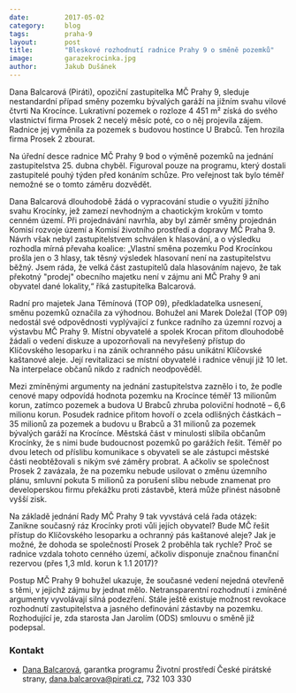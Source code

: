 ```yaml
---
date:         2017-05-02
category:     blog
tags:         praha-9
layout:       post
title:        "Bleskové rozhodnutí radnice Prahy 9 o směně pozemků" 
image:        garazekrocinka.jpg
author:       Jakub Dušánek
---
```


Dana Balcarová (Piráti), opoziční zastupitelka MČ Prahy 9, sleduje nestandardní případ směny pozemku bývalých garáží na jižním svahu vilové čtvrti Na Krocínce. Lukrativní pozemek o rozloze 4 451 m² získá do svého vlastnictví firma Prosek 2 necelý měsíc poté, co o něj projevila zájem. Radnice jej vyměnila za pozemek s budovou hostince U Brabců. Ten hrozila firma Prosek 2 zbourat.

Na úřední desce radnice MČ Prahy 9 bod o výměně pozemků na jednání zastupitelstva 25. dubna chyběl. Figuroval pouze na programu, který dostali zastupitelé pouhý týden před konáním schůze. Pro veřejnost tak bylo téměř nemožné se o tomto záměru dozvědět.

Dana Balcarová dlouhodobě žádá o vypracování studie o využití jižního svahu Krocínky, jež zamezí nevhodným a chaotickým krokům v tomto cenném území. Při projednávání navrhla, aby byl záměr směny projednán Komisí rozvoje území a Komisí životního prostředí a dopravy MČ Praha 9. Návrh však nebyl zastupitelstvem schválen k hlasování, a o výsledku rozhodla mírná převaha koalice: „Vlastní směna pozemku Pod Krocínkou prošla jen o 3 hlasy, tak těsný výsledek hlasovaní není na zastupitelstvu běžný. Jsem ráda, že velká část zastupitelů dala hlasováním najevo, že tak překotný "prodej" obecního majetku není v zájmu ani MČ Prahy 9 ani obyvatel dané lokality,“ říká zastupitelka Balcarová.

Radní pro majetek Jana Těmínová (TOP 09), předkladatelka usnesení, směnu pozemků označila za výhodnou. Bohužel ani Marek Doležal (TOP 09) nedostál své odpovědnosti vyplývající z funkce radního za územní rozvoj a výstavbu MČ Prahy 9. Místní obyvatelé a spolek Krocan přitom dlouhodobě žádali o vedení diskuze a upozorňovali na nevyřešený přístup do Klíčovského lesoparku i na zánik ochranného pásu unikátní Klíčovské kaštanové aleje. Její revitalizaci se místní obyvatelé i radnice věnují již 10 let. Na interpelace občanů nikdo z radních neodpověděl. 

Mezi zmíněnými argumenty na jednání zastupitelstva zaznělo i to, že podle cenové mapy odpovídá hodnota pozemku na Krocínce téměř 13 milionům korun, zatímco pozemek a budova U Brabců zhruba poloviční hodnotě – 6,6 milionu korun. Posudek radnice přitom hovoří o zcela odlišných částkách – 35 milionů za pozemek a budovu u Brabců a 31 milionů za pozemek bývalých garáží na Krocínce. Městská část v minulosti slíbila občanům Krocínky, že s nimi bude budoucnost pozemků po garážích řešit. Téměř po dvou letech od příslibu komunikace s obyvateli se ale zástupci městské části neobtěžovali s nikým své záměry probrat. A ačkoliv se společnost Prosek 2 zavázala, že na pozemku nebude usilovat o změnu územního plánu, smluvní pokuta 5 milionů za porušení slibu nebude znamenat pro developerskou firmu překážku proti zástavbě, která může přinést násobně vyšší zisk. 

Na základě jednání Rady MČ Prahy 9 tak vyvstává celá řada otázek: Zanikne současný ráz Krocínky proti vůli jejích obyvatel? Bude MČ řešit přístup do Klíčovského lesoparku a ochranný pás kaštanové aleje? Jak je možné, že dohoda se společností Prosek 2 proběhla tak rychle? Proč se radnice vzdala tohoto cenného území, ačkoliv disponuje značnou finanční rezervou (přes 1,3 mld. korun k 1.1 2017)? 

Postup MČ Prahy 9 bohužel ukazuje, že současné vedení nejedná otevřeně s těmi, v jejichž zájmu by jednat mělo. Netransparentní rozhodnutí i zmíněné argumenty vyvolávají silná podezření. Stále ještě existuje možnost revokace rozhodnutí zastupitelstva a jasného definování zástavby na pozemku. Rozhodující je, zda starosta Jan Jarolím (ODS) smlouvu o směně již podepsal.

### Kontakt

* [Dana Balcarová](https://www.pirati.cz/lide/dana-balcarova/), garantka programu Životní prostředí České pirátské strany, dana.balcarova@pirati.cz, 732 103 330

